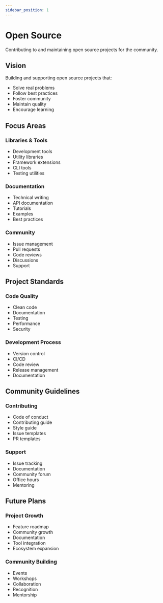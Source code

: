 ```yaml
---
sidebar_position: 1
---
```


# Open Source

Contributing to and maintaining open source projects for the community.

## Vision

Building and supporting open source projects that:
- Solve real problems
- Follow best practices
- Foster community
- Maintain quality
- Encourage learning

## Focus Areas

### Libraries & Tools
- Development tools
- Utility libraries
- Framework extensions
- CLI tools
- Testing utilities

### Documentation
- Technical writing
- API documentation
- Tutorials
- Examples
- Best practices

### Community
- Issue management
- Pull requests
- Code reviews
- Discussions
- Support

## Project Standards

### Code Quality
- Clean code
- Documentation
- Testing
- Performance
- Security

### Development Process
- Version control
- CI/CD
- Code review
- Release management
- Documentation

## Community Guidelines

### Contributing
- Code of conduct
- Contributing guide
- Style guide
- Issue templates
- PR templates

### Support
- Issue tracking
- Documentation
- Community forum
- Office hours
- Mentoring

## Future Plans

### Project Growth
- Feature roadmap
- Community growth
- Documentation
- Tool integration
- Ecosystem expansion

### Community Building
- Events
- Workshops
- Collaboration
- Recognition
- Mentorship 
